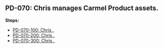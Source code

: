 ## PD-070: Chris manages Carmel Product assets.

**Steps:**

- [PD-070-100: Chris .](100)
- [PD-070-200: Chris .](200)
- [PD-070-300: Chris .](300)